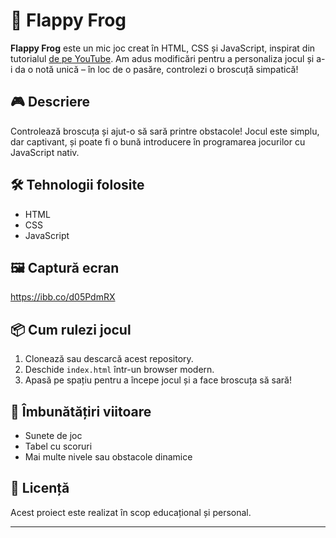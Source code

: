 # 🐸 Flappy Frog

**Flappy Frog** este un mic joc creat în HTML, CSS și JavaScript, inspirat din tutorialul [de pe YouTube](https://www.youtube.com/watch?v=3SsYZDJdeXk). Am adus modificări pentru a personaliza jocul și a-i da o notă unică – în loc de o pasăre, controlezi o broscuță simpatică!

## 🎮 Descriere

Controlează broscuța și ajut-o să sară printre obstacole! Jocul este simplu, dar captivant, și poate fi o bună introducere în programarea jocurilor cu JavaScript nativ.

## 🛠️ Tehnologii folosite

- HTML
- CSS
- JavaScript

## 🖼️ Captură ecran

https://ibb.co/d05PdmRX

## 📦 Cum rulezi jocul

1. Clonează sau descarcă acest repository.
2. Deschide `index.html` într-un browser modern.
3. Apasă pe spațiu pentru a începe jocul și a face broscuța să sară!

## 🔧 Îmbunătățiri viitoare

- Sunete de joc
- Tabel cu scoruri
- Mai multe nivele sau obstacole dinamice

## 📄 Licență

Acest proiect este realizat în scop educațional și personal.

---

